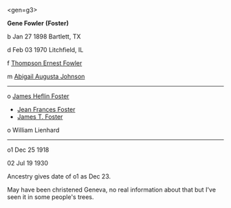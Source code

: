 <gen=g3>

<b>Gene Fowler</b> <b>(Foster)</b>

b Jan 27 1898 Bartlett, TX

d Feb 03 1970 Litchfield, IL

f [Thompson Ernest Fowler](../g4/thompson_ernest_fowler.md)

m [Abigail Augusta Johnson](../g4/abigail_augusta_johnson.md)

<hr>

o [James Heflin Foster](../g3/james_heflin_foster.md)

- [Jean Frances Foster](../g2/jean_frances_foster.md)
- [James T. Foster](../g2/james_t_foster.md)

o William Lienhard

<hr>

o1 Dec 25 1918

02 Jul 19 1930

Ancestry gives date of o1 as Dec 23.

May have been christened Geneva, no real information about that but I've seen it in some people's trees.